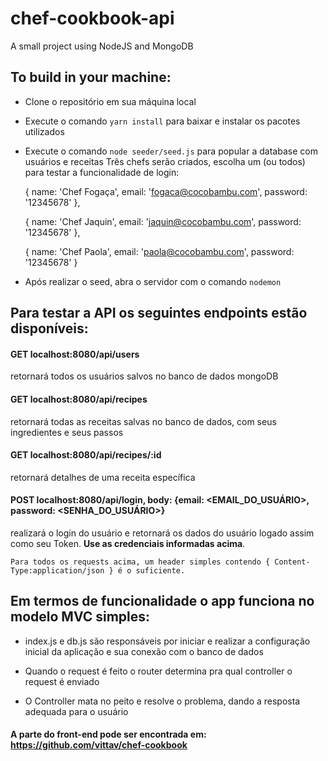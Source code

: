 # chef-cookbook-api
A small project using NodeJS and MongoDB

## To build in your machine:

- Clone o repositório em sua máquina local

- Execute o comando `yarn install` para baixar e instalar os pacotes utilizados


- Execute o comando `node seeder/seed.js` para popular a database com usuários e receitas
Três chefs serão criados, escolha um (ou todos) para testar a funcionalidade de login:

  {
    name: 'Chef Fogaça',
    email: 'fogaca@cocobambu.com',
    password: '12345678'
  },
  
  
  {
    name: 'Chef Jaquin',
    email: 'jaquin@cocobambu.com',
    password: '12345678'
  },
  
  
  {
    name: 'Chef Paola',
    email: 'paola@cocobambu.com',
    password: '12345678'
  }

- Após realizar o seed, abra o servidor com o comando `nodemon`

## Para testar a API os seguintes endpoints estão disponíveis:

#### GET localhost:8080/api/users
  retornará todos os usuários salvos no banco de dados mongoDB

#### GET localhost:8080/api/recipes
  retornará todas as receitas salvas no banco de dados, com seus ingredientes e seus passos

#### GET localhost:8080/api/recipes/:id
  retornará detalhes de uma receita específica

#### POST localhost:8080/api/login, body: {email: <EMAIL_DO_USUÁRIO>, password: <SENHA_DO_USUÁRIO>}
  realizará o login do usuário e retornará os dados do usuário logado assim como seu Token. **Use as credenciais informadas acima**.

`Para todos os requests acima, um header simples contendo { Content-Type:application/json } é o suficiente.`


## Em termos de funcionalidade o app funciona no modelo MVC simples:

- index.js e db.js são responsáveis por iniciar e realizar a configuração inicial da aplicação e sua conexão com o banco de dados

- Quando o request é feito o router determina pra qual controller o request é enviado

- O Controller mata no peito e resolve o problema, dando a resposta adequada para o usuário

#### A parte do front-end pode ser encontrada em: https://github.com/vittav/chef-cookbook
